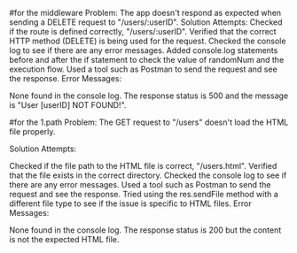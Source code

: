 #for the middleware
Problem: The app doesn't respond as expected when sending a DELETE request to "/users/:userID".
Solution Attempts:
Checked if the route is defined correctly, "/users/:userID".
Verified that the correct HTTP method (DELETE) is being used for the request.
Checked the console log to see if there are any error messages.
Added console.log statements before and after the if statement to check the value of randomNum and the execution flow.
Used a tool such as Postman to send the request and see the response.
Error Messages:

None found in the console log.
The response status is 500 and the message is "User [userID] NOT FOUND!".

#for the 1.path
Problem: The GET request to "/users" doesn't load the HTML file properly.

Solution Attempts:

Checked if the file path to the HTML file is correct, "/users.html".
Verified that the file exists in the correct directory.
Checked the console log to see if there are any error messages.
Used a tool such as Postman to send the request and see the response.
Tried using the res.sendFile method with a different file type to see if the issue is specific to HTML files.
Error Messages:

None found in the console log.
The response status is 200 but the content is not the expected HTML file.
